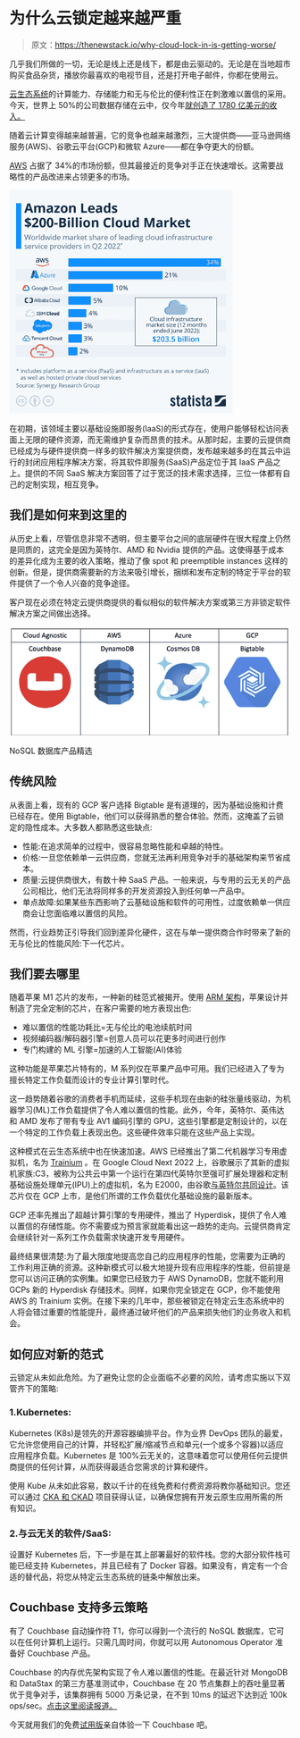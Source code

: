 # 为什么云锁定越来越严重

> 原文：<https://thenewstack.io/why-cloud-lock-in-is-getting-worse/>

几乎我们所做的一切，无论是线上还是线下，都是由云驱动的。无论是在当地超市购买食品杂货，播放你最喜欢的电视节目，还是打开电子邮件，你都在使用云。

[云生态系统](https://thenewstack.io/category/cloud-native/)的计算能力、存储能力和无与伦比的便利性正在刺激难以置信的采用。今天，世界上 50%的公司数据存储在云中，仅今年[就创造了 1780 亿美元的收入。](https://explodingtopics.com/blog/cloud-computing-stats#top-cloud-computing-stats)

随着云计算变得越来越普遍，它的竞争也越来越激烈，三大提供商——亚马逊网络服务(AWS)、谷歌云平台(GCP)和微软 Azure——都在争夺更大的份额。

[AWS](https://www.statista.com/chart/18819/worldwide-market-share-of-leading-cloud-infrastructure-service-providers/) 占据了 34%的市场份额，但其最接近的竞争对手正在快速增长。这需要战略性的产品改进来占领更多的市场。

![](img/f49ed0bc309aa9cdcb65537315188451.png)

在初期，该领域主要以基础设施即服务(IaaS)的形式存在，使用户能够轻松访问表面上无限的硬件资源，而无需维护复杂而昂贵的技术。从那时起，主要的云提供商已经成为与硬件提供商一样多的软件解决方案提供商，发布越来越多的在其云中运行的封闭应用程序解决方案，将其软件即服务(SaaS)产品定位于其 IaaS 产品之上。提供的不同 SaaS 解决方案回答了过于宽泛的技术需求选择，三位一体都有自己的定制实现，相互竞争。

## 我们是如何来到这里的

从历史上看，尽管信息非常不透明，但主要平台之间的底层硬件在很大程度上仍然是同质的，这完全是因为英特尔、AMD 和 Nvidia 提供的产品。这使得基于成本的差异化成为主要的收入策略，推动了像 spot 和 preemptible instances 这样的创新。但是，提供商需要新的方法来吸引增长，捆绑和发布定制的特定于平台的软件提供了一个令人兴奋的竞争途径。

客户现在必须在特定云提供商提供的看似相似的软件解决方案或第三方非锁定软件解决方案之间做出选择。

![](img/090c76764fe233d65bd1c5cd64d87f89.png)

NoSQL 数据库产品精选

## 传统风险

从表面上看，现有的 GCP 客户选择 Bigtable 是有道理的，因为基础设施和计费已经存在。使用 Bigtable，他们可以获得熟悉的整合体验。然而，这掩盖了云锁定的隐性成本。大多数人都熟悉这些缺点:

*   性能:在追求简单的过程中，很容易忽略性能和卓越的特性。
*   价格:一旦您依赖单一云供应商，您就无法再利用竞争对手的基础架构来节省成本。
*   质量:云提供商很大，有数十种 SaaS 产品。一般来说，与专用的云无关的产品公司相比，他们无法将同样多的开发资源投入到任何单一产品中。
*   单点故障:如果某些东西影响了云基础设施和软件的可用性，过度依赖单一供应商会让您面临难以置信的风险。

然而，行业趋势正引导我们回到差异化硬件，这在与单一提供商合作时带来了新的无与伦比的性能风险:下一代芯片。

## 我们要去哪里

随着苹果 M1 芯片的发布，一种新的硅范式被揭开。使用 [ARM 架构](https://thenewstack.io/big-three-in-cloud-prompts-arm-to-rethink-software/)，苹果设计并制造了完全定制的芯片，在客户需要的地方表现出色:

*   难以置信的性能功耗比=无与伦比的电池续航时间
*   视频编码器/解码器引擎=创意人员可以花更多时间进行创作
*   专门构建的 ML 引擎=加速的人工智能(AI)体验

这种功能是苹果芯片特有的，M 系列仅在苹果产品中可用。我们已经进入了专为擅长特定工作负载而设计的专业计算引擎时代。

这一趋势随着谷歌的消费者手机而延续，这些手机现在由新的硅张量线驱动，为机器学习(ML)工作负载提供了令人难以置信的性能。此外，今年，英特尔、英伟达和 AMD 发布了带有专业 AV1 编码引擎的 GPU，这些引擎都是定制设计的，以在一个特定的工作负载上表现出色。这些硬件效率只能在这些产品上实现。

这种模式在云生态系统中也在快速加速。AWS 已经推出了第二代机器学习专用虚拟机，名为 [Trainium](https://aws.amazon.com/machine-learning/trainium/) 。在 Google Cloud Next 2022 上，谷歌展示了其新的虚拟机家族:C3，被称为公共云中第一个运行在第四代英特尔至强可扩展处理器和定制基础设施处理单元(IPU)上的虚拟机，名为 E2000，由谷歌[与英特尔共同设计](https://cloud.google.com/blog/products/compute/introducing-c3-machines-with-googles-custom-intel-ipu)。该芯片仅在 GCP 上市，是他们所谓的工作负载优化基础设施的最新版本。

GCP 还率先推出了超越计算引擎的专用硬件，推出了 Hyperdisk，提供了令人难以置信的存储性能。你不需要成为预言家就能看出这一趋势的走向。云提供商肯定会继续针对一系列工作负载需求快速开发专用硬件。

最终结果很清楚:为了最大限度地提高您自己的应用程序的性能，您需要为正确的工作利用正确的资源。这种新模式可以极大地提升现有应用程序的性能，但前提是您可以访问正确的实例集。如果您已经致力于 AWS DynamoDB，您就不能利用 GCPs 新的 Hyperdisk 存储技术。同样，如果你完全锁定在 GCP，你不能使用 AWS 的 Trainium 实例。在接下来的几年中，那些被锁定在特定云生态系统中的人将会错过重要的性能提升，最终通过破坏他们的产品来损失他们的业务收入和机会。

## 如何应对新的范式

云锁定从未如此危险。为了避免让您的企业面临不必要的风险，请考虑实施以下双管齐下的策略:

### 1.Kubernetes:

Kubernetes (K8s)是领先的开源容器编排平台。作为业界 DevOps 团队的最爱，它允许您使用自己的计算，并轻松扩展/缩减节点和单元(一个或多个容器)以适应应用程序负载。Kubernetes 是 100%云无关的，这意味着您可以使用任何云提供商提供的任何计算，从而获得最适合您需求的计算和硬件。

使用 Kube 从未如此容易，数以千计的在线免费和付费资源将教你基础知识。您还可以通过 [CKA 和 CKAD](https://kubernetes.io/training/) 项目获得认证，以确保您拥有开发云原生应用所需的所有知识。

### 2.与云无关的软件/SaaS:

设置好 Kubernetes 后，下一步是在其上部署最好的软件栈。您的大部分软件栈可能已经支持 Kubernetes，并且已经有了 Docker 容器。如果没有，肯定有一个合适的替代品，将您从特定云生态系统的链条中解放出来。

## Couchbase 支持多云策略

有了 Couchbase 自动操作符 T1，你可以得到一个流行的 NoSQL 数据库，它可以在任何计算机上运行。只需几周时间，你就可以用 Autonomous Operator 准备好 Couchbase 产品。

Couchbase 的内存优先架构实现了令人难以置信的性能。在最近针对 MongoDB 和 DataStax 的第三方基准测试中，Couchbase 在 20 节点集群上的吞吐量显著优于竞争对手，该集群拥有 5000 万条记录，在不到 10ms 的延迟下达到近 100k ops/sec。[点击这里阅读报道。](https://resources.couchbase.com/nosql_comparison_web)

今天就用我们的免费[试用版](https://cloud.couchbase.com/sign-up/)亲自体验一下 Couchbase 吧。

<svg xmlns:xlink="http://www.w3.org/1999/xlink" viewBox="0 0 68 31" version="1.1"><title>Group</title> <desc>Created with Sketch.</desc></svg>